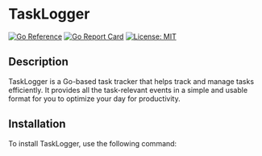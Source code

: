 # TaskLogger

[![Go Reference](https://pkg.go.dev/badge/TaskLogger.svg)](https://pkg.go.dev/TaskLogger)
[![Go Report Card](https://goreportcard.com/badge/github.com/yourusername/TaskLogger)](https://goreportcard.com/report/github.com/yourusername/TaskLogger)
[![License: MIT](https://img.shields.io/badge/License-MIT-yellow.svg)](https://opensource.org/licenses/MIT)

## Description

TaskLogger is a Go-based task tracker that helps track and manage tasks efficiently. It provides all the task-relevant events
in a simple and usable format for you to optimize your day for productivity.

## Installation

To install TaskLogger, use the following command:
